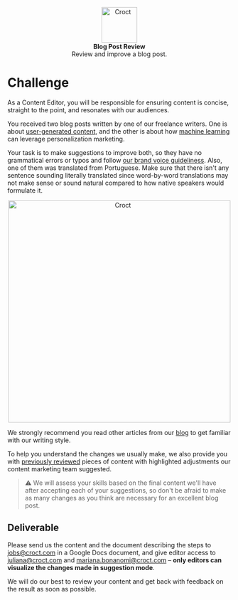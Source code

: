<p align="center">
    <a href="https://croct.com">
      <img src="https://cdn.croct.io/brand/logo/repo-icon-green.svg" alt="Croct" height="80"/>
    </a>
    <br />
    <strong>Blog Post Review</strong>
    <br />
   Review and improve a blog post.
</p>

# Challenge

As a Content Editor, you will be responsible for ensuring content is concise, straight to the point, and resonates with our audiences.

You received two blog posts written by one of our freelance writers. One is about [user-generated content](https://docs.google.com/document/d/160yeu9ygOQFk6cGWMLRwvua6DSsB1--SLuykjel5suY/edit?usp=sharing), and the other is about how [machine learning](https://docs.google.com/document/d/1zlcr0X6Xf9-tx87wdwm06EBxvGK6DklTvUyT52LvRnk/edit?usp=sharing) can leverage personalization marketing.

Your task is to make suggestions to improve both, so they have no grammatical errors or typos and follow [our brand voice guideliness](https://croct.link/brand-voice). Also, one of them was translated from Portuguese. Make sure that there isn't any sentence sounding literally translated since word-by-word translations may not make sense or sound natural compared to how native speakers would formulate it.

<p align="center">
    <img src="https://user-images.githubusercontent.com/84989572/184396171-2aa2ddb2-9744-4eab-86df-d11579b76afa.png" alt="Croct" width="500"/>
</p>

We strongly recommend you read other articles from our [blog](https://croct.com/blog) to get familiar with our writing style.

To help you understand the changes we usually make, we also provide you with [previously reviewed](https://docs.google.com/document/d/1ITny1TNSvEZ_9o2BK-B9ELjMJxRoTofMTaibFHQFk2Q/edit?usp=sharing) pieces of content with highlighted adjustments our content marketing team suggested.

> ⚠️  We will assess your skills based on the final content we'll have after accepting each of your suggestions, so don't be afraid to make as many changes as you think are necessary for an excellent blog post.

## Deliverable

Please send us the content and the document describing the steps to [jobs@croct.com](mailto:jobs@croct.com) in a
Google Docs document, and give editor access to [juliana@croct.com](mailto:juliana@croct.com) and 
[mariana.bonanomi@croct.com](mailto:mariana.bonanomi@croct.com) – **only editors can visualize the changes 
made in suggestion mode**.

We will do our best to review your content and get back with feedback on the result as soon as possible.
